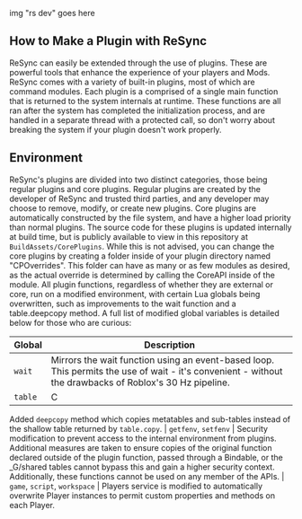 img "rs dev" goes here

How to Make a Plugin with ReSync
-
ReSync can easily be extended through the use of plugins. These are powerful tools that enhance the experience of your players and Mods. ReSync comes with a variety of built-in plugins, most of which are command modules. Each plugin is a comprised of a single main function that is returned to the system internals at runtime. These functions are all ran after the system has completed the initialization process, and are handled in a separate thread with a protected call, so don't worry about breaking the system if your plugin doesn't work properly.

Environment
-
ReSync's plugins are divided into two distinct categories, those being regular plugins and core plugins. Regular plugins are created by the developer of ReSync and trusted third parties, and any developer may choose to remove, modify, or create new plugins. Core plugins are automatically constructed by the file system, and have a higher load priority than normal plugins. The source code for these plugins is updated internally at build time, but is publicly available to view in this repository at ``BuildAssets/CorePlugins``. While this is not advised, you can change the core plugins by creating a folder inside of your plugin directory named "CPOverrides". This folder can have as many or as few modules as desired, as the actual override is determined by calling the CoreAPI inside of the module. All plugin functions, regardless of whether they are external or core, run on a modified environment, with certain Lua globals being overwritten, such as improvements to the wait function and a table.deepcopy method. A full list of modified global variables is detailed below for those who are curious:

| Global | Description |
| ------ | ----------- |
| ``wait`` | Mirrors the wait function using an event-based loop. This permits the use of wait - it's convenient - without the drawbacks of Roblox's 30 Hz pipeline.
| ``table`` | C
Added ``deepcopy`` method which copies metatables and sub-tables instead of the shallow table returned by ``table.copy``.
| ``getfenv``, ``setfenv`` | Security modification to prevent access to the internal environment from plugins. Additional measures are taken to ensure copies of the original function declared outside of the plugin function, passed through a Bindable, or the _G/shared tables cannot bypass this and gain a higher security context. Additionally, these functions cannot be used on any member of the APIs.
| ``game``, ``script``, ``workspace`` | Players service is modified to automatically overwrite Player instances to permit custom properties and methods on each Player.